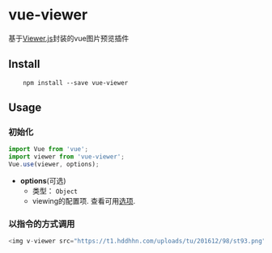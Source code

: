 vue-viewer
==========

基于[Viewer.js](https://github.com/fengyuanchen/viewerjs)封装的vue图片预览插件

Install
-------
        npm install --save vue-viewer

Usage
-----
### 初始化
```js
import Vue from 'vue';
import viewer from 'vue-viewer';
Vue.use(viewer, options);
```
- **options**(可选)
    - 类型： `Object`
    - viewing的配置项. 查看可用[选项](https://github.com/fengyuanchen/viewerjs/blob/master/README.md#options).
### 以指令的方式调用
```js
<img v-viewer src="https://t1.hddhhn.com/uploads/tu/201612/98/st93.png" alt="">
```